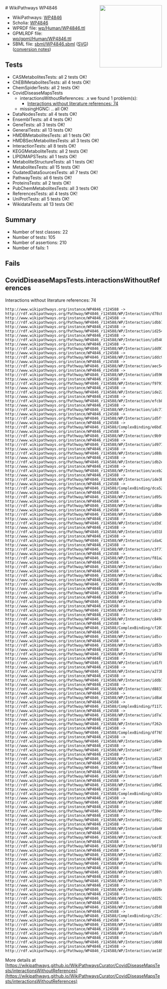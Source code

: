 <img style="float: right; width: 200px" src="../logo.png" />
# WikiPathways WP4846

* WikiPathways: [WP4846](https://identifiers.org/wikipathways:WP4846)
* Scholia: [WP4846](https://scholia.toolforge.org/wikipathways/WP4846)
* WPRDF file: [wp/Human/WP4846.ttl](../wp/Human/WP4846.ttl)
* GPMLRDF file: [wp/gpml/Human/WP4846.ttl](../wp/gpml/Human/WP4846.ttl)
* SBML file: [sbml/WP4846.sbml](../sbml/WP4846.sbml) ([SVG](../sbml/WP4846.svg)) ([conversion notes](../sbml/WP4846.txt))

## Tests
* CASMetabolitesTests: all 2 tests OK!
* ChEBIMetabolitesTests: all 4 tests OK!
* ChemSpiderTests: all 2 tests OK!
* CovidDiseaseMapsTests
    * interactionsWithoutReferences: .x we found 1 problem(s):
        * [Interactions without literature references: 74](#9701cd9f)
    * missingHGNC: .. all OK!
* DataNodesTests: all 4 tests OK!
* EnsemblTests: all 4 tests OK!
* GeneTests: all 3 tests OK!
* GeneralTests: all 13 tests OK!
* HMDBMetabolitesTests: all 1 tests OK!
* HMDBSecMetabolitesTests: all 3 tests OK!
* InteractionTests: all 8 tests OK!
* KEGGMetaboliteTests: all 2 tests OK!
* LIPIDMAPSTests: all 1 tests OK!
* MetaboliteStructureTests: all 1 tests OK!
* MetabolitesTests: all 15 tests OK!
* OudatedDataSourcesTests: all 7 tests OK!
* PathwayTests: all 6 tests OK!
* ProteinsTests: all 2 tests OK!
* PubChemMetabolitesTests: all 3 tests OK!
* ReferencesTests: all 4 tests OK!
* UniProtTests: all 5 tests OK!
* WikidataTests: all 13 tests OK!


## Summary

* Number of test classes: 22
* Number of tests: 105
* Number of assertions: 210
* Number of fails: 1

## Fails

<a name="9701cd9f" />

## CovidDiseaseMapsTests.interactionsWithoutReferences

Interactions without literature references: 74
```
http://www.wikipathways.org/instance/WP4846_r124588 -> http://rdf.wikipathways.org/Pathway/WP4846_r124588/WP/Interaction/d78c0
http://www.wikipathways.org/instance/WP4846_r124588 -> http://rdf.wikipathways.org/Pathway/WP4846_r124588/WP/Interaction/idbb7865a7
http://www.wikipathways.org/instance/WP4846_r124588 -> http://rdf.wikipathways.org/Pathway/WP4846_r124588/WP/Interaction/id254c7db4
http://www.wikipathways.org/instance/WP4846_r124588 -> http://rdf.wikipathways.org/Pathway/WP4846_r124588/WP/Interaction/id54006fd1
http://www.wikipathways.org/instance/WP4846_r124588 -> http://rdf.wikipathways.org/Pathway/WP4846_r124588/WP/Interaction/idd97096a5
http://www.wikipathways.org/instance/WP4846_r124588 -> http://rdf.wikipathways.org/Pathway/WP4846_r124588/WP/Interaction/iddc9f49d1
http://www.wikipathways.org/instance/WP4846_r124588 -> http://rdf.wikipathways.org/Pathway/WP4846_r124588/WP/Interaction/aec54
http://www.wikipathways.org/instance/WP4846_r124588 -> http://rdf.wikipathways.org/Pathway/WP4846_r124588/WP/Interaction/id596b2488
http://www.wikipathways.org/instance/WP4846_r124588 -> http://rdf.wikipathways.org/Pathway/WP4846_r124588/WP/Interaction/f9791
http://www.wikipathways.org/instance/WP4846_r124588 -> http://rdf.wikipathways.org/Pathway/WP4846_r124588/WP/Interaction/ide22650b2
http://www.wikipathways.org/instance/WP4846_r124588 -> http://rdf.wikipathways.org/Pathway/WP4846_r124588/WP/Interaction/efcb8
http://www.wikipathways.org/instance/WP4846_r124588 -> http://rdf.wikipathways.org/Pathway/WP4846_r124588/WP/Interaction/idc71222d4
http://www.wikipathways.org/instance/WP4846_r124588 -> http://rdf.wikipathways.org/Pathway/WP4846_r124588/WP/Interaction/id5ff07442
http://www.wikipathways.org/instance/WP4846_r124588 -> http://rdf.wikipathways.org/Pathway/WP4846_r124588/ComplexBinding/e6bd7
http://www.wikipathways.org/instance/WP4846_r124588 -> http://rdf.wikipathways.org/Pathway/WP4846_r124588/WP/Interaction/c9b9f
http://www.wikipathways.org/instance/WP4846_r124588 -> http://rdf.wikipathways.org/Pathway/WP4846_r124588/WP/Interaction/id97734b0e
http://www.wikipathways.org/instance/WP4846_r124588 -> http://rdf.wikipathways.org/Pathway/WP4846_r124588/WP/Interaction/id88a323b4
http://www.wikipathways.org/instance/WP4846_r124588 -> http://rdf.wikipathways.org/Pathway/WP4846_r124588/WP/Interaction/idb2e3b478
http://www.wikipathways.org/instance/WP4846_r124588 -> http://rdf.wikipathways.org/Pathway/WP4846_r124588/WP/Interaction/aceb2
http://www.wikipathways.org/instance/WP4846_r124588 -> http://rdf.wikipathways.org/Pathway/WP4846_r124588/WP/Interaction/ide3b4c27b
http://www.wikipathways.org/instance/WP4846_r124588 -> http://rdf.wikipathways.org/Pathway/WP4846_r124588/ComplexBinding/dca52
http://www.wikipathways.org/instance/WP4846_r124588 -> http://rdf.wikipathways.org/Pathway/WP4846_r124588/WP/Interaction/id95aba954
http://www.wikipathways.org/instance/WP4846_r124588 -> http://rdf.wikipathways.org/Pathway/WP4846_r124588/WP/Interaction/id8acd3f8f
http://www.wikipathways.org/instance/WP4846_r124588 -> http://rdf.wikipathways.org/Pathway/WP4846_r124588/WP/Interaction/idb04f1828
http://www.wikipathways.org/instance/WP4846_r124588 -> http://rdf.wikipathways.org/Pathway/WP4846_r124588/WP/Interaction/id3d108ea2
http://www.wikipathways.org/instance/WP4846_r124588 -> http://rdf.wikipathways.org/Pathway/WP4846_r124588/WP/Interaction/id31b492b0
http://www.wikipathways.org/instance/WP4846_r124588 -> http://rdf.wikipathways.org/Pathway/WP4846_r124588/WP/Interaction/ida427ca0
http://www.wikipathways.org/instance/WP4846_r124588 -> http://rdf.wikipathways.org/Pathway/WP4846_r124588/WP/Interaction/c3f71
http://www.wikipathways.org/instance/WP4846_r124588 -> http://rdf.wikipathways.org/Pathway/WP4846_r124588/WP/Interaction/f81a2
http://www.wikipathways.org/instance/WP4846_r124588 -> http://rdf.wikipathways.org/Pathway/WP4846_r124588/WP/Interaction/idacdc1203
http://www.wikipathways.org/instance/WP4846_r124588 -> http://rdf.wikipathways.org/Pathway/WP4846_r124588/WP/Interaction/idba2d7d98
http://www.wikipathways.org/instance/WP4846_r124588 -> http://rdf.wikipathways.org/Pathway/WP4846_r124588/WP/Interaction/ec0be
http://www.wikipathways.org/instance/WP4846_r124588 -> http://rdf.wikipathways.org/Pathway/WP4846_r124588/WP/Interaction/id7acf7b3
http://www.wikipathways.org/instance/WP4846_r124588 -> http://rdf.wikipathways.org/Pathway/WP4846_r124588/WP/Interaction/id7d45bc8b
http://www.wikipathways.org/instance/WP4846_r124588 -> http://rdf.wikipathways.org/Pathway/WP4846_r124588/WP/Interaction/idc3f0c926
http://www.wikipathways.org/instance/WP4846_r124588 -> http://rdf.wikipathways.org/Pathway/WP4846_r124588/WP/Interaction/c849c
http://www.wikipathways.org/instance/WP4846_r124588 -> http://rdf.wikipathways.org/Pathway/WP4846_r124588/ComplexBinding/cf207
http://www.wikipathways.org/instance/WP4846_r124588 -> http://rdf.wikipathways.org/Pathway/WP4846_r124588/WP/Interaction/id5c4ff7f0
http://www.wikipathways.org/instance/WP4846_r124588 -> http://rdf.wikipathways.org/Pathway/WP4846_r124588/WP/Interaction/id53ccbca1
http://www.wikipathways.org/instance/WP4846_r124588 -> http://rdf.wikipathways.org/Pathway/WP4846_r124588/WP/Interaction/id768dd6a5
http://www.wikipathways.org/instance/WP4846_r124588 -> http://rdf.wikipathways.org/Pathway/WP4846_r124588/WP/Interaction/id1f86b6c5
http://www.wikipathways.org/instance/WP4846_r124588 -> http://rdf.wikipathways.org/Pathway/WP4846_r124588/WP/Interaction/a273b
http://www.wikipathways.org/instance/WP4846_r124588 -> http://rdf.wikipathways.org/Pathway/WP4846_r124588/WP/Interaction/iddb77d7c7
http://www.wikipathways.org/instance/WP4846_r124588 -> http://rdf.wikipathways.org/Pathway/WP4846_r124588/WP/Interaction/d8831
http://www.wikipathways.org/instance/WP4846_r124588 -> http://rdf.wikipathways.org/Pathway/WP4846_r124588/WP/Interaction/id8a09c96c
http://www.wikipathways.org/instance/WP4846_r124588 -> http://rdf.wikipathways.org/Pathway/WP4846_r124588/ComplexBinding/f1172
http://www.wikipathways.org/instance/WP4846_r124588 -> http://rdf.wikipathways.org/Pathway/WP4846_r124588/WP/Interaction/id7a78fc75
http://www.wikipathways.org/instance/WP4846_r124588 -> http://rdf.wikipathways.org/Pathway/WP4846_r124588/WP/Interaction/f262e
http://www.wikipathways.org/instance/WP4846_r124588 -> http://rdf.wikipathways.org/Pathway/WP4846_r124588/ComplexBinding/df765
http://www.wikipathways.org/instance/WP4846_r124588 -> http://rdf.wikipathways.org/Pathway/WP4846_r124588/WP/Interaction/id94e29422
http://www.wikipathways.org/instance/WP4846_r124588 -> http://rdf.wikipathways.org/Pathway/WP4846_r124588/WP/Interaction/id4f170add
http://www.wikipathways.org/instance/WP4846_r124588 -> http://rdf.wikipathways.org/Pathway/WP4846_r124588/WP/Interaction/id126968be
http://www.wikipathways.org/instance/WP4846_r124588 -> http://rdf.wikipathways.org/Pathway/WP4846_r124588/WP/Interaction/f8ee8
http://www.wikipathways.org/instance/WP4846_r124588 -> http://rdf.wikipathways.org/Pathway/WP4846_r124588/WP/Interaction/idaf9c6f8
http://www.wikipathways.org/instance/WP4846_r124588 -> http://rdf.wikipathways.org/Pathway/WP4846_r124588/WP/Interaction/id9d2699b4
http://www.wikipathways.org/instance/WP4846_r124588 -> http://rdf.wikipathways.org/Pathway/WP4846_r124588/ComplexBinding/cd41e
http://www.wikipathways.org/instance/WP4846_r124588 -> http://rdf.wikipathways.org/Pathway/WP4846_r124588/WP/Interaction/id68553d54
http://www.wikipathways.org/instance/WP4846_r124588 -> http://rdf.wikipathways.org/Pathway/WP4846_r124588/WP/Interaction/f30e4
http://www.wikipathways.org/instance/WP4846_r124588 -> http://rdf.wikipathways.org/Pathway/WP4846_r124588/WP/Interaction/id912daad6
http://www.wikipathways.org/instance/WP4846_r124588 -> http://rdf.wikipathways.org/Pathway/WP4846_r124588/WP/Interaction/ida46f2e34
http://www.wikipathways.org/instance/WP4846_r124588 -> http://rdf.wikipathways.org/Pathway/WP4846_r124588/WP/Interaction/cec01
http://www.wikipathways.org/instance/WP4846_r124588 -> http://rdf.wikipathways.org/Pathway/WP4846_r124588/WP/Interaction/b6f1b
http://www.wikipathways.org/instance/WP4846_r124588 -> http://rdf.wikipathways.org/Pathway/WP4846_r124588/WP/Interaction/id52141a70
http://www.wikipathways.org/instance/WP4846_r124588 -> http://rdf.wikipathways.org/Pathway/WP4846_r124588/WP/Interaction/id76a29895
http://www.wikipathways.org/instance/WP4846_r124588 -> http://rdf.wikipathways.org/Pathway/WP4846_r124588/WP/Interaction/id87aa028a
http://www.wikipathways.org/instance/WP4846_r124588 -> http://rdf.wikipathways.org/Pathway/WP4846_r124588/WP/Interaction/idc79adab4
http://www.wikipathways.org/instance/WP4846_r124588 -> http://rdf.wikipathways.org/Pathway/WP4846_r124588/WP/Interaction/idd6e4d05b
http://www.wikipathways.org/instance/WP4846_r124588 -> http://rdf.wikipathways.org/Pathway/WP4846_r124588/WP/Interaction/dd252
http://www.wikipathways.org/instance/WP4846_r124588 -> http://rdf.wikipathways.org/Pathway/WP4846_r124588/WP/Interaction/idb8ba3d51
http://www.wikipathways.org/instance/WP4846_r124588 -> http://rdf.wikipathways.org/Pathway/WP4846_r124588/ComplexBinding/c25c7
http://www.wikipathways.org/instance/WP4846_r124588 -> http://rdf.wikipathways.org/Pathway/WP4846_r124588/WP/Interaction/id858197a5
http://www.wikipathways.org/instance/WP4846_r124588 -> http://rdf.wikipathways.org/Pathway/WP4846_r124588/WP/Interaction/idaf62af2b
http://www.wikipathways.org/instance/WP4846_r124588 -> http://rdf.wikipathways.org/Pathway/WP4846_r124588/WP/Interaction/id66bc3866
http://www.wikipathways.org/instance/WP4846_r124588 -> http://rdf.wikipathways.org/Pathway/WP4846_r124588/WP/Interaction/ae185
```

More details at [https://wikipathways.github.io/WikiPathwaysCurator/CovidDiseaseMapsTests/interactionsWithoutReferences](https://wikipathways.github.io/WikiPathwaysCurator/CovidDiseaseMapsTests/interactionsWithoutReferences)

